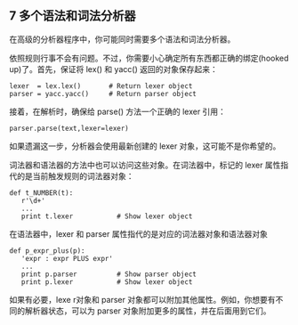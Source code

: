 ## 7 多个语法和词法分析器

在高级的分析器程序中，你可能同时需要多个语法和词法分析器。

依照规则行事不会有问题。不过，你需要小心确定所有东西都正确的绑定(hooked up)了。首先，保证将 lex() 和 yacc() 返回的对象保存起来：

```
lexer  = lex.lex()       # Return lexer object
parser = yacc.yacc()     # Return parser object
```

接着，在解析时，确保给 parse() 方法一个正确的 lexer 引用：

```
parser.parse(text,lexer=lexer)
```

如果遗漏这一步，分析器会使用最新创建的 lexer 对象，这可能不是你希望的。

词法器和语法器的方法中也可以访问这些对象。在词法器中，标记的 lexer 属性指代的是当前触发规则的词法器对象：

```
def t_NUMBER(t):
   r'\d+'
   ...
   print t.lexer           # Show lexer object
```

在语法器中，lexer 和 parser 属性指代的是对应的词法器对象和语法器对象

```
def p_expr_plus(p):
   'expr : expr PLUS expr'
   ...
   print p.parser          # Show parser object
   print p.lexer           # Show lexer object
```

如果有必要，lexe r对象和 parser 对象都可以附加其他属性。例如，你想要有不同的解析器状态，可以为 parser 对象附加更多的属性，并在后面用到它们。
